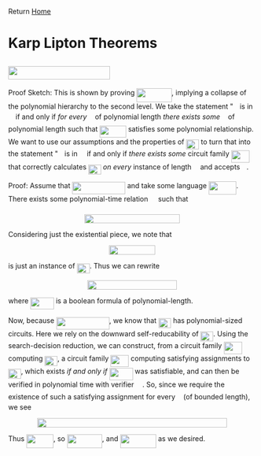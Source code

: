 Return [Home](https://matthewkatzman.github.io/notes/notes.html)

# Karp Lipton Theorems

## <img src="/notes/background/tex/e2ea0a62148bc5b64200834dcce2b02d.svg?invert_in_darkmode&sanitize=true" align="middle" width="206.683719pt" height="27.72066330000001pt"/>

Proof Sketch: This is shown by proving <img src="/notes/background/tex/2a53b91f9bbf45303c8c24add3e45e2a.svg?invert_in_darkmode&sanitize=true" align="middle" width="71.40604679999998pt" height="27.72066330000001pt"/>, implying a collapse of the polynomial hierarchy to the second level.  We take the statement "<img src="/notes/background/tex/332cc365a4987aacce0ead01b8bdcc0b.svg?invert_in_darkmode&sanitize=true" align="middle" width="9.39498779999999pt" height="14.15524440000002pt"/> is in <img src="/notes/background/tex/ddcb483302ed36a59286424aa5e0be17.svg?invert_in_darkmode&sanitize=true" align="middle" width="11.18724254999999pt" height="22.465723500000017pt"/> if and only if *for every* <img src="/notes/background/tex/deceeaf6940a8c7a5a02373728002b0f.svg?invert_in_darkmode&sanitize=true" align="middle" width="8.649225749999989pt" height="14.15524440000002pt"/> of polynomial length *there exists some* <img src="/notes/background/tex/f93ce33e511096ed626b4719d50f17d2.svg?invert_in_darkmode&sanitize=true" align="middle" width="8.367621899999993pt" height="14.15524440000002pt"/> of polynomial length such that <img src="/notes/background/tex/a35d9ea85439dede6d90c9f53db8be8c.svg?invert_in_darkmode&sanitize=true" align="middle" width="53.80901294999998pt" height="24.65753399999998pt"/> satisfies some polynomial relationship.  We want to use our assumptions and the properties of <img src="/notes/background/tex/95d4aeb7638140fd70ba48c1d0a76c2d.svg?invert_in_darkmode&sanitize=true" align="middle" width="25.890204449999988pt" height="20.09134050000002pt"/> to turn that into the statement "<img src="/notes/background/tex/332cc365a4987aacce0ead01b8bdcc0b.svg?invert_in_darkmode&sanitize=true" align="middle" width="9.39498779999999pt" height="14.15524440000002pt"/> is in <img src="/notes/background/tex/ddcb483302ed36a59286424aa5e0be17.svg?invert_in_darkmode&sanitize=true" align="middle" width="11.18724254999999pt" height="22.465723500000017pt"/> if and only if *there exists some* circuit family <img src="/notes/background/tex/472992d46a71981edd1dea7c131bd026.svg?invert_in_darkmode&sanitize=true" align="middle" width="37.135200299999994pt" height="24.65753399999998pt"/> that correctly calculates <img src="/notes/background/tex/95d4aeb7638140fd70ba48c1d0a76c2d.svg?invert_in_darkmode&sanitize=true" align="middle" width="25.890204449999988pt" height="20.09134050000002pt"/> *on every* instance of length <img src="/notes/background/tex/55a049b8f161ae7cfeb0197d75aff967.svg?invert_in_darkmode&sanitize=true" align="middle" width="9.86687624999999pt" height="14.15524440000002pt"/> and accepts <img src="/notes/background/tex/332cc365a4987aacce0ead01b8bdcc0b.svg?invert_in_darkmode&sanitize=true" align="middle" width="9.39498779999999pt" height="14.15524440000002pt"/>.

Proof: Assume that <img src="/notes/background/tex/e2f37360d006826b4593a2561ffc4aa2.svg?invert_in_darkmode&sanitize=true" align="middle" width="107.97883799999998pt" height="24.65753399999998pt"/> and take some language <img src="/notes/background/tex/110092bfc479cdf57fe77f8102448dd2.svg?invert_in_darkmode&sanitize=true" align="middle" width="56.18241089999998pt" height="27.72066330000001pt"/>.  There exists some polynomial-time relation <img src="/notes/background/tex/1e438235ef9ec72fc51ac5025516017c.svg?invert_in_darkmode&sanitize=true" align="middle" width="12.60847334999999pt" height="22.465723500000017pt"/> such that <p align="center"><img src="/notes/background/tex/050a891215d71fc1536d51ea67cf1f0e.svg?invert_in_darkmode&sanitize=true" align="middle" width="194.37239085pt" height="18.791838449999997pt"/></p>  Considering just the existential piece, we note that <p align="center"><img src="/notes/background/tex/f931f824d7344d8287d301fd7a2c7aa2.svg?invert_in_darkmode&sanitize=true" align="middle" width="94.84904714999999pt" height="18.791838449999997pt"/></p> is just an instance of <img src="/notes/background/tex/95d4aeb7638140fd70ba48c1d0a76c2d.svg?invert_in_darkmode&sanitize=true" align="middle" width="25.890204449999988pt" height="20.09134050000002pt"/>.  Thus we can rewrite <p align="center"><img src="/notes/background/tex/bbb3b5880a4f09110aaca1414619e16d.svg?invert_in_darkmode&sanitize=true" align="middle" width="181.5856614pt" height="18.791838449999997pt"/></p> where <img src="/notes/background/tex/e00e75871b4e789e5c465fdab29fa79a.svg?invert_in_darkmode&sanitize=true" align="middle" width="47.95292369999999pt" height="24.65753399999998pt"/> is a boolean formula of polynomial-length.

Now, because <img src="/notes/background/tex/e2f37360d006826b4593a2561ffc4aa2.svg?invert_in_darkmode&sanitize=true" align="middle" width="107.97883799999998pt" height="24.65753399999998pt"/>, we know that <img src="/notes/background/tex/95d4aeb7638140fd70ba48c1d0a76c2d.svg?invert_in_darkmode&sanitize=true" align="middle" width="25.890204449999988pt" height="20.09134050000002pt"/> has polynomial-sized circuits.  Here we rely on the downward self-reducability of <img src="/notes/background/tex/95d4aeb7638140fd70ba48c1d0a76c2d.svg?invert_in_darkmode&sanitize=true" align="middle" width="25.890204449999988pt" height="20.09134050000002pt"/>.  Using the search-decision reduction, we can construct, from a circuit family <img src="/notes/background/tex/472992d46a71981edd1dea7c131bd026.svg?invert_in_darkmode&sanitize=true" align="middle" width="37.135200299999994pt" height="24.65753399999998pt"/> computing <img src="/notes/background/tex/95d4aeb7638140fd70ba48c1d0a76c2d.svg?invert_in_darkmode&sanitize=true" align="middle" width="25.890204449999988pt" height="20.09134050000002pt"/>, a circuit family <img src="/notes/background/tex/a0c605053abc19ea22e513ed97685212.svg?invert_in_darkmode&sanitize=true" align="middle" width="37.135200299999994pt" height="24.7161288pt"/> computing satisfying assignments to <img src="/notes/background/tex/95d4aeb7638140fd70ba48c1d0a76c2d.svg?invert_in_darkmode&sanitize=true" align="middle" width="25.890204449999988pt" height="20.09134050000002pt"/>, which exists *if and only if* <img src="/notes/background/tex/e00e75871b4e789e5c465fdab29fa79a.svg?invert_in_darkmode&sanitize=true" align="middle" width="47.95292369999999pt" height="24.65753399999998pt"/> was satisfiable, and can then be verified in polynomial time with verifier <img src="/notes/background/tex/a9a3a4a202d80326bda413b5562d5cd1.svg?invert_in_darkmode&sanitize=true" align="middle" width="13.242037049999992pt" height="22.465723500000017pt"/>.  So, since we require the existence of such a satisfying assignment for every <img src="/notes/background/tex/deceeaf6940a8c7a5a02373728002b0f.svg?invert_in_darkmode&sanitize=true" align="middle" width="8.649225749999989pt" height="14.15524440000002pt"/> (of bounded length), we see <p align="center"><img src="/notes/background/tex/edd993d2041908fb0275646893c91faa.svg?invert_in_darkmode&sanitize=true" align="middle" width="386.8624056pt" height="18.791838449999997pt"/></p>  Thus <img src="/notes/background/tex/721801a427a1ffcbbe0d0ade02bf9f2a.svg?invert_in_darkmode&sanitize=true" align="middle" width="55.04085509999999pt" height="27.72066330000001pt"/>, so <img src="/notes/background/tex/2a53b91f9bbf45303c8c24add3e45e2a.svg?invert_in_darkmode&sanitize=true" align="middle" width="71.40604679999998pt" height="27.72066330000001pt"/>, and <img src="/notes/background/tex/87ccffb0140c270eaae25d15eb0ec773.svg?invert_in_darkmode&sanitize=true" align="middle" width="73.39685594999999pt" height="27.72066330000001pt"/> as we desired.
